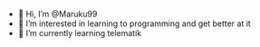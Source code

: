 - 👋 Hi, I’m @Maruku99
- 👀 I’m interested in learning to programming and get better at it
- 🌱 I’m currently learning telematik

<!---
Maruku99/Maruku99 is a ✨ special ✨ repository because its `README.md` (this file) appears on your GitHub profile.
You can click the Preview link to take a look at your changes.
--->
